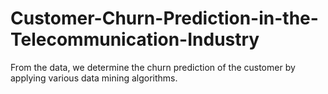 # Customer-Churn-Prediction-in-the-Telecommunication-Industry
From the data, we determine the churn prediction of the customer by applying various data mining algorithms. 
